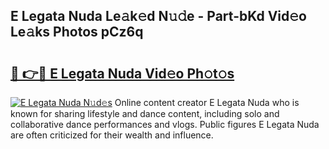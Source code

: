 ## E Legata Nuda Le𝚊k𝚎d N𝚞𝚍e - Part-bKd Vid𝚎o Le𝚊ks Photos pCz6q

# <h2><a href="http://fbbfp9f.evod.top/?m=E+Legata+Nuda">🔗 👉🔴 E Legata Nuda Vid𝚎o Ph𝚘t𝚘s</a></h2>

[![E Legata Nuda N𝚞d𝚎s](https://i.imgur.com/8V9OHl7.gif)](http://fbbfp9f.evod.top/?m=E+Legata+Nuda)
Online content creator E Legata Nuda who is known for sharing lifestyle and dance content, including solo and collaborative dance performances and vlogs. Public figures E Legata Nuda are often criticized for their wealth and influence. 
